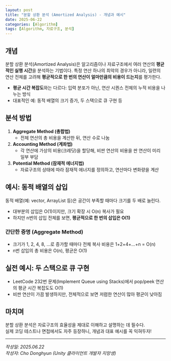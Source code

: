 ```yaml
---
layout: post
title: "분할 상환 분석 (Amortized Analysis) - 개념과 예시"
date: 2025-06-22
categories: [Algorithm]
tags: [Algorithm, 자료구조, 분석]
---
```


## 개념
분할 상환 분석(Amortized Analysis)은 알고리즘이나 자료구조에서 여러 연산의 **평균적인 실행 시간**을 분석하는 기법이다. 
특정 연산 하나의 최악의 경우가 아니라, 일련의 연산 전체를 고려해 **평균적으로 한 번의 연산이 얼마만큼의 비용이 드는지**를 평가한다.

- **평균 시간 복잡도**와는 다르다: 입력 분포가 아닌, 연산 시퀀스 전체의 누적 비용을 나누는 방식
- 대표적인 예: 동적 배열의 크기 증가, 두 스택으로 큐 구현 등

## 분석 방법
1. **Aggregate Method (총합법)**
   - 전체 연산의 총 비용을 계산한 뒤, 연산 수로 나눔
2. **Accounting Method (계좌법)**
   - 각 연산에 가상의 비용(크레딧)을 할당해, 비싼 연산의 비용을 싼 연산이 미리 일부 부담
3. **Potential Method (잠재적 에너지법)**
   - 자료구조의 상태에 따라 잠재적 에너지를 정의하고, 연산마다 변화량을 계산

## 예시: 동적 배열의 삽입
동적 배열(예: vector, ArrayList 등)은 공간이 부족할 때마다 크기를 두 배로 늘린다.
- 대부분의 삽입은 O(1)이지만, 크기 확장 시 O(n) 복사가 필요
- 하지만 n번의 삽입 전체를 보면, **평균적으로 한 번의 삽입은 O(1)**

### 간단한 증명 (Aggregate Method)
- 크기가 1, 2, 4, 8, ...로 증가할 때마다 전체 복사 비용은 1+2+4+...+n = O(n)
- n번 삽입의 총 비용은 O(n), 평균은 O(1)

## 실전 예시: 두 스택으로 큐 구현
- LeetCode 232번 문제(Implement Queue using Stacks)에서 pop/peek 연산의 평균 시간 복잡도도 O(1)
- 비싼 연산이 가끔 발생하지만, 전체적으로 보면 저렴한 연산이 많아 평균이 낮아짐

## 마치며
분할 상환 분석은 자료구조의 효율성을 제대로 이해하고 설명하는 데 필수다.<br/>
실제 코딩 테스트나 면접에서도 자주 등장하니, 개념과 대표 예시를 꼭 익혀두자!

---

*작성일: 2025.06.22*<br/>
*작성자: Cho Donghyun (Unity 클라이언트 개발자 지망생)* 